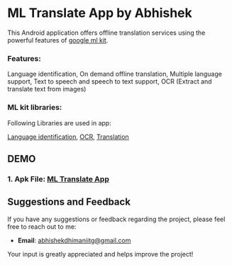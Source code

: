 # ML Translate App by Abhishek

This Android application offers offline translation services using the powerful features of [google ml kit](https://developers.google.com/ml-kit).

### Features: 
Language identification, On demand offline translation, Multiple language support, Text to speech and speech to text support, OCR (Extract and translate text from images) 

### ML kit libraries:

Following Libraries are used in app:

[Language identification](https://developers.google.com/ml-kit/language/identification/android), 
[OCR](https://developers.google.com/ml-kit/vision/text-recognition/v2/android), 
[Translation](https://developers.google.com/ml-kit/language/translation/android) 

## DEMO

### 1. Apk File: [ML Translate App](https://github.com/Abhidhimann/mlTranslateApp/blob/translate_app_dev/app/release/app-release.apk.zip)

## Suggestions and Feedback

If you have any suggestions or feedback regarding the project, please feel free to reach out to me:

- **Email**: [abhishekdhimaniitg@gmail.com](mailto:abhishekdhimaniitg@gmail.com)

Your input is greatly appreciated and helps improve the project!
